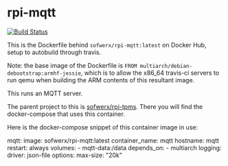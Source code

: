 # rpi-mqtt

[![Build Status](https://travis-ci.org/sofwerx/rpi-mqtt.svg)](https://travis-ci.org/sofwerx/rpi-mqtt)

This is the Dockerfile behind `sofwerx/rpi-mqtt:latest` on Docker Hub, setup to autobuild through travis.

Note: the base image of the Dockerfile is `FROM multiarch/debian-debootstrap:armhf-jessie`, which is to allow the x86_64 travis-ci servers to run qemu when building the ARM contents of this resultant image.

This runs an MQTT server.

The parent project to this is [sofwerx/rpi-tpms](https://github.com/sofwerx/rpi-tpms). There you will find the docker-compose that uses this container.

Here is the docker-compose snippet of this container image in use:

  mqtt:
    image: sofwerx/rpi-mqtt:latest
    container_name: mqtt
    hostname: mqtt
    restart: always
    volumes:
      - mqtt-data:/data
    depends_on:
      - multiarch
    logging:
      driver: json-file
      options:
        max-size: "20k"

